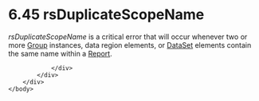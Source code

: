 <html dir="LTR" xmlns:mshelp="http://msdn.microsoft.com/mshelp" xmlns:ddue="http://ddue.schemas.microsoft.com/authoring/2003/5" xmlns:xlink="http://www.w3.org/1999/xlink" xmlns:tool="http://www.microsoft.com/tooltip">
    <head>
        <meta http-equiv="Content-Type" content="text/html; CHARSET=utf-8"></meta>
        <meta name="save" content="history"></meta>
        <title>6.45 rsDuplicateScopeName</title>
        <xml>
            <mshelp:toctitle title="6.45 rsDuplicateScopeName"></mshelp:toctitle>
            <mshelp:rltitle title="[MS-RDL]: rsDuplicateScopeName"></mshelp:rltitle>
            <mshelp:keyword index="A" term="b12d88c6-9ba4-41dc-8f1e-4e7d97805f9e"></mshelp:keyword>
            <mshelp:attr name="DCSext.ContentType" value="open specification"></mshelp:attr>
            <mshelp:attr name="AssetID" value="b12d88c6-9ba4-41dc-8f1e-4e7d97805f9e"></mshelp:attr>
            <mshelp:attr name="TopicType" value="kbRef"></mshelp:attr>
            <mshelp:attr name="DCSext.Title" value="[MS-RDL]: rsDuplicateScopeName" />
        </xml>
    </head>
    <body>
        <div id="header">
            <h1 class="heading">6.45 rsDuplicateScopeName</h1>
        </div>
        <div id="mainSection">
            <div id="mainBody">
                <div id="allHistory" class="saveHistory"></div>
                <div id="sectionSection0" class="section" name="collapseableSection">
                    

<p><i>rsDuplicateScopeName</i> is a critical error that will
occur whenever two or more <a href="dbfff811-1be7-4e8b-a5d2-6cc522317fbe.htm">Group</a>
instances, data region elements, or <a href="a14782b0-2e2f-4305-83a3-3de3fd750b6a.htm">DataSet</a> elements contain
the same name within a <a href="6bbaafec-020b-406c-b4e7-5e4318b616cb.htm">Report</a>.
</p>


                </div>
            </div>
        </div>
    </body>
</html>